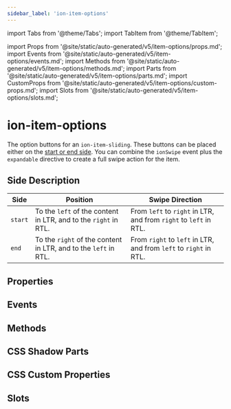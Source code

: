 ```yaml
---
sidebar_label: 'ion-item-options'
---
```


import Tabs from '@theme/Tabs';
import TabItem from '@theme/TabItem';

import Props from '@site/static/auto-generated/v5/item-options/props.md';
import Events from '@site/static/auto-generated/v5/item-options/events.md';
import Methods from '@site/static/auto-generated/v5/item-options/methods.md';
import Parts from '@site/static/auto-generated/v5/item-options/parts.md';
import CustomProps from '@site/static/auto-generated/v5/item-options/custom-props.md';
import Slots from '@site/static/auto-generated/v5/item-options/slots.md';

# ion-item-options

The option buttons for an `ion-item-sliding`. These buttons can be placed either on the [start or end side](#side-description).
You can combine the `ionSwipe` event plus the `expandable` directive to create a full swipe action for the item.

## Side Description

| Side    | Position                                                        | Swipe Direction                                                   |
| ------- | --------------------------------------------------------------- | ----------------------------------------------------------------- |
| `start` | To the `left` of the content in LTR, and to the `right` in RTL. | From `left` to `right` in LTR, and from `right` to `left` in RTL. |
| `end`   | To the `right` of the content in LTR, and to the `left` in RTL. | From `right` to `left` in LTR, and from `left` to `right` in RTL. |

## Properties

<Props />

## Events

<Events />

## Methods

<Methods />

## CSS Shadow Parts

<Parts />

## CSS Custom Properties

<CustomProps />

## Slots

<Slots />
